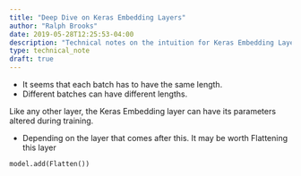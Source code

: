 ```yaml
---
title: "Deep Dive on Keras Embedding Layers"
author: "Ralph Brooks"
date: 2019-05-28T12:25:53-04:00
description: "Technical notes on the intuition for Keras Embedding Layers"
type: technical_note
draft: true
---
```


* It seems that each batch has to have the same length.
* Different batches can have different lengths.

Like any other layer, the Keras Embedding layer can have its parameters altered during training.

* Depending on the layer that comes after this. It may be worth Flattening this layer

```python
model.add(Flatten())
```

